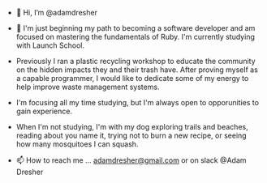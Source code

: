 - 👋 Hi, I’m @adamdresher
- 👀 I'm just beginning my path to becoming a software developer and am focused on mastering the fundamentals of Ruby.  I'm currently studying with Launch School.

- Previously I ran a plastic recycling workshop to educate the community on the hidden impacts they and their trash have.  After proving myself as a capable programmer, I would like to dedicate some of my energy to help improve waste management systems.  
- I'm focusing all my time studying, but I'm always open to opporunities to gain experience.

- When I'm not studying, I'm with my dog exploring trails and beaches, reading about you name it, trying not to burn a new recipe, or seeing how many mosquitoes I can squash.
- 📫 How to reach me ... adamdresher@gmail.com or on slack @Adam Dresher

<!---
adamdresher/adamdresher is a ✨ special ✨ repository because its `README.md` (this file) appears on your GitHub profile.
You can click the Preview link to take a look at your changes.
--->
